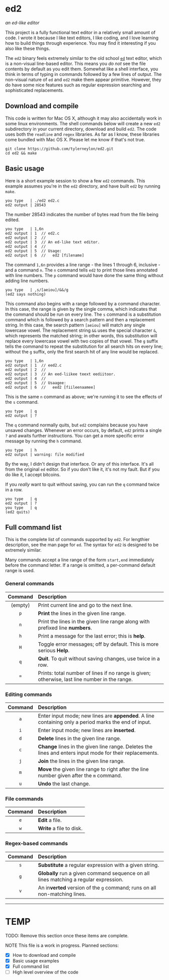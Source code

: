 # ed2

*an ed-like editor*

This project is a fully functional text editor in a relatively small amount of code.
I wrote it because I like text editors, I like coding, and I love learning how to
build things through experience. You may find it interesting if you also like these
things.

The `ed2` binary feels extremely similar to the old school
[`ed`](https://en.wikipedia.org/wiki/Ed_%28text_editor%29)
text editor, which
is a non-visual line-based editor. This means you *do not* see the file contents by
default as you edit them. Somewhat like a shell interface, you think in terms of
typing in commands followed by a few lines of output. The non-visual nature of
`ed` and `ed2` make them appear primitive. However, they do have some nice features
such as regular expression searching and sophisticated replacements.

## Download and compile

This code is written for Mac OS X, although it may also accidentally work in some linux
environments. The shell commands below will create a new `ed2` subdirectory in your
current directory, download and build `ed2`. The code uses both the `readline` and `regex`
libraries. As far as I know, these libraries come bundled with Mac OS X. Please let
me know if that's not true.

    git clone https://github.com/tylerneylon/ed2.git
    cd ed2 && make

## Basic usage

Here is a short example session to show a few `ed2` commands.
This example assumes you're in the `ed2` directory, and have built
`ed2` by running `make`.

    you type   | ./ed2 ed2.c
    ed2 output | 28543

The number 28543 indicates the number of bytes read from the file being edited.

    you type   | 1,6n
    ed2 output | 1	// ed2.c
    ed2 output | 2	//
    ed2 output | 3	// An ed-like text editor.
    ed2 output | 4	//
    ed2 output | 5	// Usage:
    ed2 output | 6	//   ed2 [filename]

The command `1,6n` provides a line range - the lines 1 through 6, inclusive - and a command `n`.
The `n` command tells `ed2` to print those lines annotated with line numbers. The `p`
command would have done the same thing without adding line numbers.

    you type   | ,s/[aeiou]/&&/g
    (ed2 says nothing)

This command also begins with a range followed by a command character. In this case,
the range is given by the single comma, which indicates that the command should be
run on every line. The `s` command is a substitution command which is followed by
a search pattern and then a replacement string. In this case, the search pattern
`[aeiou]` will match any single lowercase vowel. The replacement string `&&` uses
the special character `&`, which represents the matched string; in other words, this
substitution will replace every lowercase vowel with two copies of that vowel. The `g` suffix
tells the command to repeat the substitution for all search hits on every line; without the
`g` suffix, only the first search hit of any line would be replaced.

    you type   | 1,6n
    ed2 output | 1	// eed2.c
    ed2 output | 2	//
    ed2 output | 3	// An eed-liikee teext eediitoor.
    ed2 output | 4	//
    ed2 output | 5	// Usaagee:
    ed2 output | 6	//   eed2 [fiileenaamee]

This is the same `n` command as above; we're running it to see the effects of
the `s` command.

    you type   | q
    ed2 output | ?

The `q` command normally quits, but `ed2` complains because you have unsaved
changes. Whenever an error occurs, by default, `ed2` prints a single `?` and
awaits further instructions. You can get a more specific error message by running
the `h` command.

    you type   | h
    ed2 output | warning: file modified

By the way, I didn't design that interface. Or any of this interface. It's
all from the original `ed` editor. So if you don't like it, it's not my
fault. But if you do like it, I accept bitcoins.

If you *really* want to quit without saving, you can run the `q` command
twice in a row.

    you type   | q
    ed2 output | ?
    you type   | q
    (ed2 quits)

## Full command list

This is the complete list of commands supported by `ed2`. For lengthier
description, see the man page for `ed`. The syntax for `ed2` is designed
to be extremely similar.

Many commands accept a line range of the form `start,end` immediately before
the command letter. If a range is omitted, a per-command default range is used.

### General commands

| Command | Description |
| :-----: | :---------- |
| (empty) | Print current line and go to the next line. |
| `p`     | **Print** the lines in the given line range. |
| `n`     | Print the lines in the given line range along with prefixed line **numbers**. |
| `h`     | Print a message for the last error; this is **help**. |
| `H`     | Toggle error messages; off by default. This is more serious **Help**. |
| `q`     | **Quit**. To quit without saving changes, use twice in a row. |
| `=`     | Prints: total number of lines if no range is given; otherwise, last line number in the range. |

### Editing commands

| Command | Description |
| :-: | :---------- |
| `a` | Enter input mode; new lines are **appended**. A line containing only a period marks the end of input. |
| `i` | Enter input mode; new lines are **inserted**. |
| `d` | **Delete** lines in the given line range. |
| `c` | **Change** lines in the given line range. Deletes the lines and enters input mode for their replacements. |
| `j` | **Join** the lines in the given line range. |
| `m` | **Move** the given line range to right after the line number given after the `m` command. |
| `u` | **Undo** the last change. |

### File commands

| Command | Description |
| :-: | :---------- |
| `e` | **Edit** a file. |
| `w` | **Write** a file to disk. |

### Regex-based commands

| Command | Description |
| :-: | :---------- |
| `s` | **Substitute** a regular expression with a given string. |
| `g` | **Globally** run a given command sequence on all lines matching a regular expression. |
| `v` | An in**verted** version of the `g` command; runs on all non-matching lines. |

---

# TEMP
TODO: Remove this section once these items are complete.

NOTE This file is a work in progress. Planned sections:

- [x] How to download and compile
- [x] Basic usage examples
- [x] Full command list
- [ ] High level overview of the code
